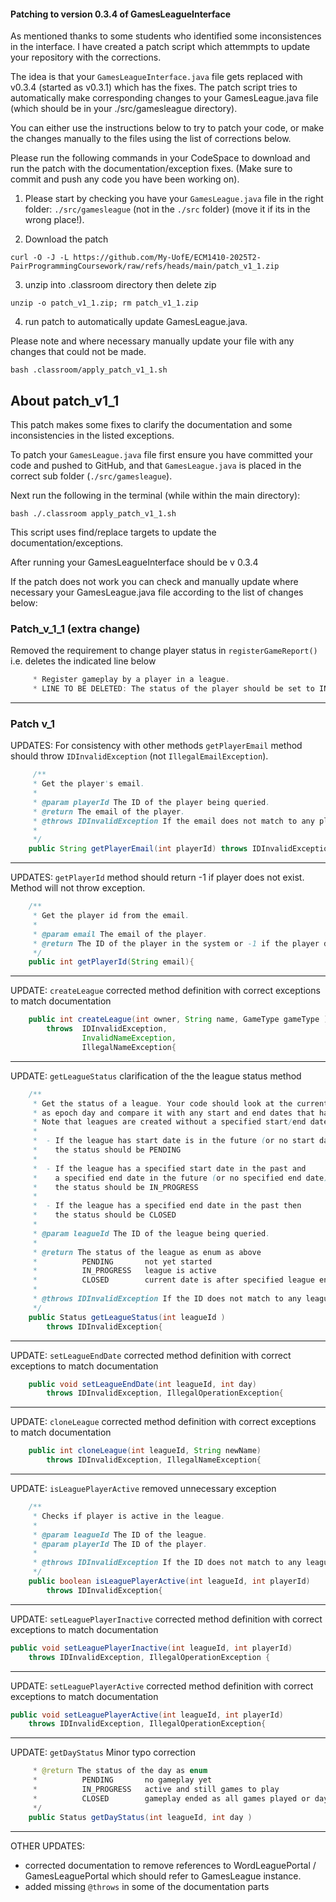 #### Patching to version 0.3.4 of GamesLeagueInterface

As mentioned thanks to some students who identified some inconsistences in the interface. I have created a patch script which attemmpts to update your repository with the corrections.

The idea is that your `GamesLeagueInterface.java` file gets replaced with v0.3.4 (started as v0.3.1) which has the fixes. 
The patch script tries to automatically make corresponding changes to your GamesLeague.java file (which should be in your ./src/gamesleague directory).

You can either use the instructions below to try to patch your code, or make the changes manually to the files using the list of corrections below.

Please run the following commands in your CodeSpace to download and run the patch with the documentation/exception fixes. (Make sure to commit and push any code you have been working on).

 1. Please start by checking you have your `GamesLeague.java` file in the right folder: `./src/gamesleague` (not in the `./src` folder) (move it if its in the wrong place!).

 2. Download the patch

```
curl -O -J -L https://github.com/My-UofE/ECM1410-2025T2-PairProgrammingCoursework/raw/refs/heads/main/patch_v1_1.zip
```

3. unzip into .classroom directory then delete zip

```
unzip -o patch_v1_1.zip; rm patch_v1_1.zip
```

4. run patch to automatically update GamesLeague.java.

Please note and where necessary manually update your file with any changes that could not be made.

```
bash .classroom/apply_patch_v1_1.sh
```


## About patch_v1_1

This patch makes some fixes to clarify the documentation and some inconsistencies in the listed exceptions.

To patch your `GamesLeague.java` file first ensure you have committed your code and pushed to GitHub, and that `GamesLeague.java` is placed in the correct sub folder (`./src/gamesleague`).

Next run the following in the terminal (while within the main directory):

```
bash ./.classroom apply_patch_v1_1.sh
```

This script uses find/replace targets to update the documentation/exceptions.

After running your GamesLeagueInterface should be  v 0.3.4

If the patch does not work you can check and manually update where necessary your GamesLeague.java file according to the list of changes below:


### Patch_v_1_1 (extra change)

Removed the requirement to change player status in `registerGameReport()` i.e. deletes the indicated line below

```java
     * Register gameplay by a player in a league. 
     * LINE TO BE DELETED: The status of the player should be set to IN_PROGRESS.
```

-------

### Patch v_1

UPDATES: For consistency with other methods `getPlayerEmail` method should throw `IDInvalidException` (not `IllegalEmailException`).

```java
     /**
     * Get the player's email.
     * 
     * @param playerId The ID of the player being queried.
     * @return The email of the player.
     * @throws IDInvalidException If the email does not match to any player in the system.
     * 
     */
    public String getPlayerEmail(int playerId) throws IDInvalidException{"""
```
    
-------

UPDATES: `getPlayerId` method should return -1 if player does not exist. Method will not throw exception.

```java
    /**
     * Get the player id from the email.
     *
     * @param email The email of the player.
     * @return The ID of the player in the system or -1 if the player does not exist.
     */
    public int getPlayerId(String email){
 ```

-------

UPDATE: `createLeague` corrected method definition with correct exceptions to match documentation

```java
    public int createLeague(int owner, String name, GameType gameType ) 
        throws  IDInvalidException, 
                InvalidNameException, 
                IllegalNameException{
```

--------

UPDATE: `getLeagueStatus` clarification of the the league status method

```java
    /**
     * Get the status of a league. Your code should look at the current local date
     * as epoch day and compare it with any start and end dates that have been set for the league
     * Note that leagues are created without a specified start/end date
     * 
     *  - If the league has start date is in the future (or no start date specified)
     *    the status should be PENDING
     * 
     *  - If the league has a specified start date in the past and 
     *    a specified end date in the future (or no specified end date) then 
     *    the status should be IN_PROGRESS
     * 
     *  - If the league has a specified end date in the past then
     *    the status should be CLOSED
     * 
     * @param leagueId The ID of the league being queried.
     * 
     * @return The status of the league as enum as above
     *          PENDING       not yet started
     *          IN_PROGRESS   league is active
     *          CLOSED        current date is after specified league end date 
     *  
     * @throws IDInvalidException If the ID does not match to any league in the system.
     */
    public Status getLeagueStatus(int leagueId ) 
        throws IDInvalidException{
```

--------

UPDATE: `setLeagueEndDate` corrected method definition with correct exceptions to match documentation

```java
    public void setLeagueEndDate(int leagueId, int day) 
        throws IDInvalidException, IllegalOperationException{
```

--------

UPDATE: `cloneLeague` corrected method definition with correct exceptions to match documentation

```java
    public int cloneLeague(int leagueId, String newName) 
        throws IDInvalidException, IllegalNameException{
```

--------

UPDATE: `isLeaguePlayerActive` removed unnecessary exception

```java
    /**
     * Checks if player is active in the league.
     * 
     * @param leagueId The ID of the league.
     * @param playerId The ID of the player.
     * 
     * @throws IDInvalidException If the ID does not match to any league or player in the league.
     */
    public boolean isLeaguePlayerActive(int leagueId, int playerId) 
        throws IDInvalidException{
```

---------

UPDATE: `setLeaguePlayerInactive` corrected method definition with correct exceptions to match documentation

```java
public void setLeaguePlayerInactive(int leagueId, int playerId) 
    throws IDInvalidException, IllegalOperationException {
```

--------

UPDATE: `setLeaguePlayerActive` corrected method definition with correct exceptions to match documentation

```java
public void setLeaguePlayerActive(int leagueId, int playerId) 
    throws IDInvalidException, IllegalOperationException{

```

---------

UPDATE: `getDayStatus` Minor typo correction

```java
     * @return The status of the day as enum
     *          PENDING       no gameplay yet
     *          IN_PROGRESS   active and still games to play
     *          CLOSED        gameplay ended as all games played or day ended   
     */
    public Status getDayStatus(int leagueId, int day ) 
```

----------

OTHER UPDATES: 

 - corrected documentation to remove references to WordLeaguePortal / GamesLeaguePortal which should refer to GamesLeague instance.
 - added missing `@throws` in some of the documentation parts
